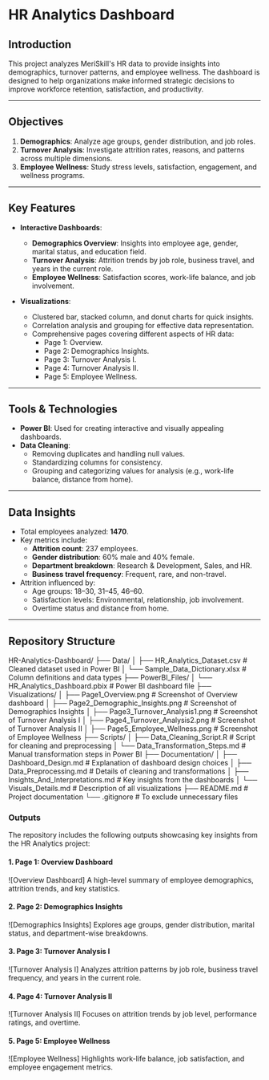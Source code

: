 # HR Analytics Dashboard

## Introduction
This project analyzes MeriSkill's HR data to provide insights into demographics, turnover patterns, and employee wellness. The dashboard is designed to help organizations make informed strategic decisions to improve workforce retention, satisfaction, and productivity.

---

## Objectives
1. **Demographics**: Analyze age groups, gender distribution, and job roles.
2. **Turnover Analysis**: Investigate attrition rates, reasons, and patterns across multiple dimensions.
3. **Employee Wellness**: Study stress levels, satisfaction, engagement, and wellness programs.

---

## Key Features
- **Interactive Dashboards**:  
  - **Demographics Overview**: Insights into employee age, gender, marital status, and education field.  
  - **Turnover Analysis**: Attrition trends by job role, business travel, and years in the current role.  
  - **Employee Wellness**: Satisfaction scores, work-life balance, and job involvement.  

- **Visualizations**:
  - Clustered bar, stacked column, and donut charts for quick insights.
  - Correlation analysis and grouping for effective data representation.
  - Comprehensive pages covering different aspects of HR data:
    - Page 1: Overview.
    - Page 2: Demographics Insights.
    - Page 3: Turnover Analysis I.
    - Page 4: Turnover Analysis II.
    - Page 5: Employee Wellness.

---

## Tools & Technologies
- **Power BI**: Used for creating interactive and visually appealing dashboards.
- **Data Cleaning**:
  - Removing duplicates and handling null values.
  - Standardizing columns for consistency.
  - Grouping and categorizing values for analysis (e.g., work-life balance, distance from home).
  
---

## Data Insights
- Total employees analyzed: **1470**.
- Key metrics include:
  - **Attrition count**: 237 employees.
  - **Gender distribution**: 60% male and 40% female.
  - **Department breakdown**: Research & Development, Sales, and HR.
  - **Business travel frequency**: Frequent, rare, and non-travel.
- Attrition influenced by:
  - Age groups: 18–30, 31–45, 46–60.
  - Satisfaction levels: Environmental, relationship, job involvement.
  - Overtime status and distance from home.

---

## Repository Structure
HR-Analytics-Dashboard/ ├── Data/ │ ├── HR_Analytics_Dataset.csv # Cleaned dataset used in Power BI │ └── Sample_Data_Dictionary.xlsx # Column definitions and data types ├── PowerBI_Files/ │ └── HR_Analytics_Dashboard.pbix # Power BI dashboard file ├── Visualizations/ │ ├── Page1_Overview.png # Screenshot of Overview dashboard │ ├── Page2_Demographic_Insights.png # Screenshot of Demographics Insights │ ├── Page3_Turnover_Analysis1.png # Screenshot of Turnover Analysis I │ ├── Page4_Turnover_Analysis2.png # Screenshot of Turnover Analysis II │ ├── Page5_Employee_Wellness.png # Screenshot of Employee Wellness ├── Scripts/ │ ├── Data_Cleaning_Script.R # Script for cleaning and preprocessing │ └── Data_Transformation_Steps.md # Manual transformation steps in Power BI ├── Documentation/ │ ├── Dashboard_Design.md # Explanation of dashboard design choices │ ├── Data_Preprocessing.md # Details of cleaning and transformations │ ├── Insights_And_Interpretations.md # Key insights from the dashboards │ └── Visuals_Details.md # Description of all visualizations ├── README.md # Project documentation └── .gitignore # To exclude unnecessary files

### Outputs

The repository includes the following outputs showcasing key insights from the HR Analytics project:

#### 1. Page 1: Overview Dashboard
![Overview Dashboard]
A high-level summary of employee demographics, attrition trends, and key statistics.

#### 2. Page 2: Demographics Insights
![Demographics Insights]
Explores age groups, gender distribution, marital status, and department-wise breakdowns.

#### 3. Page 3: Turnover Analysis I
![Turnover Analysis I]
Analyzes attrition patterns by job role, business travel frequency, and years in the current role.

#### 4. Page 4: Turnover Analysis II
![Turnover Analysis II] 
Focuses on attrition trends by job level, performance ratings, and overtime.

#### 5. Page 5: Employee Wellness
![Employee Wellness] 
Highlights work-life balance, job satisfaction, and employee engagement metrics.
